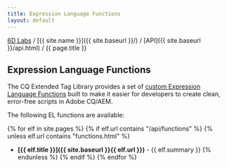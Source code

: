 ```yaml
---
title: Expression Language Functions
layout: default
---
```


[6D Labs](http://labs.sixdimensions.com) / [{{ site.name }}]({{ site.baseurl }}/) / [API]({{ site.baseurl }}/api.html) / {{ page.title }}

## Expression Language Functions

The CQ Extended Tag Library provides a set of [custom Expression Language Functions](http://docs.oracle.com/javaee/6/tutorial/doc/gjddd.html)
built to make it easier for developers to create clean, error-free scripts in Adobe CQ/AEM.

The following EL functions are available:

{% for elf in site.pages %}
{% if elf.url contains "/api/functions" %}
{% unless elf.url contains "functions.html" %}
* __[{{ elf.title }}]({{ site.baseurl }}{{ elf.url }})__ - {{ elf.summary }}
{% endunless %}
{% endif %}
{% endfor %}

